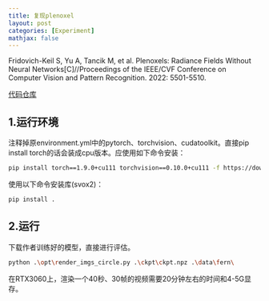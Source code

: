 ```yaml
---
title: 复现plenoxel
layout: post
categories: [Experiment]
mathjax: false
---
```


Fridovich-Keil S, Yu A, Tancik M, et al. Plenoxels: Radiance Fields Without Neural Networks[C]//Proceedings of the IEEE/CVF Conference on Computer Vision and Pattern Recognition. 2022: 5501-5510.

<!-- more -->

[代码仓库](https://github.com/sxyu/svox2)

## 1.运行环境

注释掉原environment.yml中的pytorch、torchvision、cudatoolkit。直接pip install torch的话会装成cpu版本。应使用如下命令安装：

```bash
pip install torch==1.9.0+cu111 torchvision==0.10.0+cu111 -f https://download.pytorch.org/whl/torch_stable.html
```

使用以下命令安装库(svox2)：

```bash
pip install .
```

## 2.运行

下载作者训练好的模型，直接进行评估。

```bash
python .\opt\render_imgs_circle.py .\ckpt\ckpt.npz .\data\fern\
```

在RTX3060上，渲染一个40秒、30帧的视频需要20分钟左右的时间和4-5G显存。

